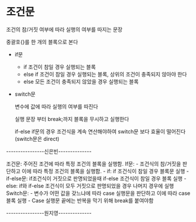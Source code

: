 # 조건문

조건의 참/거짓 여부에 따라 실행의 여부를 따지는 문장

중괄호{}를 한 개의 블록으로 본다

* if문 

    * if    조건이 참일 경우 실행되는 블록
    * else if  조건이 참일 경우 실행되는 블록, 상위의 조건이 충족되지 않아야 한다
    * else  모든 조건이 충족되지 않았을 경우 실행되는 블록

* switch문

    변수에 값에 따라 실행의 여부를 따진다

    실행 문장 부터 break;까지 블록을 무시하고 실행한다

    if-else if문의 경우 조건식을 계속 연산해야하여 switch문 보다 효율이 떨어진다(switch문은 direct)

----------------신은빈--------------

조건문:  주어진 조건에 따라 특정 조건의 블록을 실행함. 
	If문: 
		- 조건식의 참/거짓을 판단하고 이에 따라 특정 조건의 블록을 실행함. 
		- if: if 조건식이 참일 경우 블록문 실행
		- if-else문: if조건식이 거짓으로 판명되었을때 if-else 조건식이 참일 경우 블록 실행
		- else: if와 if-else 조건식이 모두 거짓으로 판명되었을 경우 나머지 경우에 실행
	Switch문: 
		- 변수가 어떤 값을 갖느냐에 따라 case 실행문을 판단하고 이에 따라 case 블록 실행
		- Case 실행문 끝에는 반복을 막기 위해 break를 붙여야함

----------------원지영--------------
